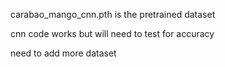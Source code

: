 carabao_mango_cnn.pth is the pretrained dataset

cnn code works but will need to test for accuracy

need to add more dataset
